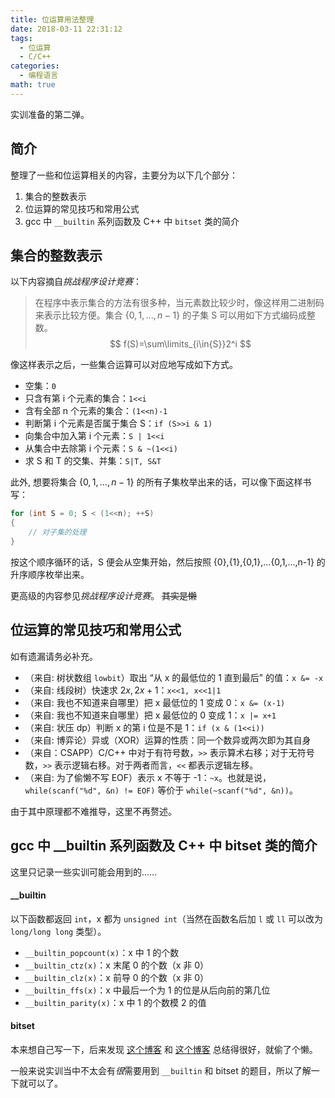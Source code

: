 ```yaml
---
title: 位运算用法整理
date: 2018-03-11 22:31:12
tags:
  - 位运算
  - C/C++
categories:
  - 编程语言
math: true
---
```


实训准备的第二弹。

<!--more-->

## 简介

整理了一些和位运算相关的内容，主要分为以下几个部分：

1. 集合的整数表示
2. 位运算的常见技巧和常用公式
3. gcc 中 `__builtin` 系列函数及 C++ 中 `bitset` 类的简介

## 集合的整数表示

以下内容摘自*挑战程序设计竞赛*：

> 在程序中表示集合的方法有很多种，当元素数比较少时，像这样用二进制码来表示比较方便。集合 $\{0,1,...,n-1\}$ 的子集 S 可以用如下方式编码成整数。
> $$
f(S)=\sum\limits_{i\in{S}}2^i
$$

像这样表示之后，一些集合运算可以对应地写成如下方式。

- 空集：`0`
- 只含有第 i 个元素的集合：`1<<i`
- 含有全部 n 个元素的集合：`(1<<n)-1`
- 判断第 i 个元素是否属于集合 S：`if (S>>i & 1)`
- 向集合中加入第 i 个元素：`S | 1<<i`
- 从集合中去除第 i 个元素：`S & ~(1<<i)`
- 求 S 和 T 的交集、并集：`S|T, S&T`

此外, 想要将集合 $\{0,1,...,n-1\}$ 的所有子集枚举出来的话，可以像下面这样书写：

```cpp
for (int S = 0; S < (1<<n); ++S)
{
	// 对子集的处理
}
```

按这个顺序循环的话，S 便会从空集开始，然后按照 {0},{1},{0,1},...{0,1,...,n-1} 的升序顺序枚举出来。

更高级的内容参见*挑战程序设计竞赛*。
<del> 其实是懒 </del>

## 位运算的常见技巧和常用公式

如有遗漏请务必补充。

- （来自: 树状数组 `lowbit`）取出 “从 x 的最低位的 1 直到最后” 的值：`x &= -x`
- （来自: 线段树）快速求 $2x,2x+1$：`x<<1, x<<1|1`
- （来自: 我也不知道来自哪里）把 x 最低位的 1 变成 0：`x &= (x-1)`
- （来自: 我也不知道来自哪里）把 x 最低位的 0 变成 1：`x |= x+1`
- （来自: 状压 dp）判断 x 的第 i 位是不是 1：`if (x & (1<<i))`
- （来自: 博弈论）异或（XOR）运算的性质：同一个数异或两次即为其自身
- （来自：CSAPP）C/C++ 中对于有符号数，`>>` 表示算术右移；对于无符号数，`>>` 表示逻辑右移。对于两者而言，`<<` 都表示逻辑左移。
- （来自: 为了偷懒不写 EOF）表示 x 不等于 -1：`~x`。也就是说，`while(scanf("%d", &n) != EOF)` 等价于 `while(~scanf("%d", &n))`。

由于其中原理都不难推导，这里不再赘述。

## gcc 中 \_\_builtin 系列函数及 C++ 中 bitset 类的简介

这里只记录一些实训可能会用到的……

#### \_\_builtin

以下函数都返回 `int`，x 都为 `unsigned int`（当然在函数名后加 `l` 或 `ll` 可以改为 `long/long long` 类型）。

- `__builtin_popcount(x)`：x 中 1 的个数
- `__builtin_ctz(x)`：x 末尾 0 的个数（x 非 0）
- `__builtin_clz(x)`：x 前导 0 的个数（x 非 0）
- `__builtin_ffs(x)`：x 中最后一个为 1 的位是从后向前的第几位
- `__builtin_parity(x)`：x 中 1 的个数模 2 的值

#### bitset

本来想自己写一下，后来发现 [这个博客](https://www.cnblogs.com/RabbitHu/p/bitset.html) 和 [这个博客](http://blog.csdn.net/lanchunhui/article/details/49644373) 总结得很好，就偷了个懒。

一般来说实训当中不太会有*很*需要用到 `__builtin` 和 bitset 的题目，所以了解一下就可以了。
